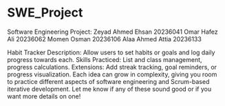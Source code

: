 # SWE_Project
Software Engineering Project:
Zeyad Ahmed Ehsan 20236041 
Omar Hafez Ali 20236062
Momen Osman 20236106
Alaa Ahmed Attia 20236133

Habit Tracker
Description: Allow users to set habits or goals and log daily progress towards each.
Skills Practiced: List and class management, progress calculations.
Extensions: Add streak tracking, goal reminders, or progress visualization.
Each idea can grow in complexity, giving you room to practice different aspects of software engineering and Scrum-based iterative development. Let me know if any of these sound good or if you want more details on one!
